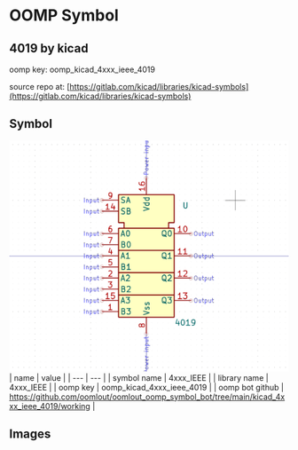 # OOMP Symbol  
## 4019  by kicad  
  
oomp key: oomp_kicad_4xxx_ieee_4019  
  
source repo at: [https://gitlab.com/kicad/libraries/kicad-symbols](https://gitlab.com/kicad/libraries/kicad-symbols)  
## Symbol  
  
[![working.png](working_600.png)](working.png)  
| name | value | 
| --- | --- | 
| symbol name | 4xxx_IEEE | 
| library name | 4xxx_IEEE | 
| oomp key | oomp_kicad_4xxx_ieee_4019 | 
| oomp bot github | https://github.com/oomlout/oomlout_oomp_symbol_bot/tree/main/kicad_4xxx_ieee_4019/working | 
## Images  
